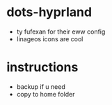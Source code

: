 # dots-hyprland
 - ty fufexan for their eww config
 - linageos icons are cool

# instructions
 - backup if u need
 - copy to home folder
